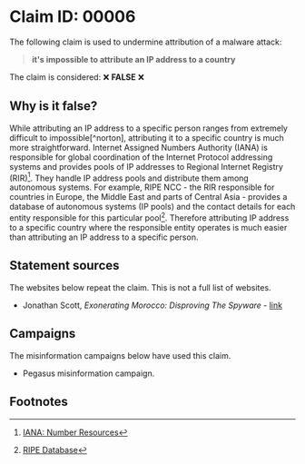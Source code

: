 # Claim ID: 00006

The following claim is used to undermine attribution of a malware attack:

> **it's impossible to attribute an IP address to a country**

The claim is considered: :x: **FALSE** :x:

## Why is it false?
While attributing an IP address to a specific person ranges from extremely difficult to impossible[^norton], attributing it to a specific country is much more straightforward. Internet Assigned Numbers Authority (IANA) is responsible for global coordination of the Internet Protocol addressing systems and provides pools of IP addresses to Regional Internet Registry (RIR)[^iana]. They handle IP address pools and distribute them among autonomous systems. For example, RIPE NCC - the RIR responsible for countries in Europe, the Middle East and parts of Central Asia - provides a database of autonomous systems (IP pools) and the contact details for each entity responsible for this particular pool[^ripe]. Therefore attributing IP address to a specific country where the responsible entity operates is much easier than attributing an IP address to a specific person.

## Statement sources
The websites below repeat the claim. This is not a full list of websites.
* Jonathan Scott, _Exonerating Morocco: Disproving The Spyware_ - [link](https://www.researchgate.net/publication/368607677_Exonerating_Morocco_EXONERATING_MOROCCO_DISPROVING_THE_SPYWARE)

## Campaigns
The misinformation campaigns below have used this claim.
* Pegasus misinformation campaign.

## Footnotes
[^example]: [What is an IP address? A definition + how to find it](https://uk.norton.com/blog/privacy/what-is-an-ip-address)
[^iana]: [IANA: Number Resources](https://www.iana.org/numbers)
[^ripe]: [RIPE Database](https://www.ripe.net/manage-ips-and-asns/db)
